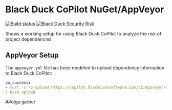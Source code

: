 # Black Duck CoPilot NuGet/AppVeyor

[![Build status](https://ci.appveyor.com/api/projects/status/6968j1og6kvx06xt/branch/master?svg=true)](https://ci.appveyor.com/project/BlackDuckCoPilot/example-nuget-appveyor/branch/master) [![Black Duck Security Risk](https://copilot.blackducksoftware.com/github/repos/BlackDuckCoPilot/example-nuget-appveyor/branches/master/badge-risk.svg)](https://copilot.blackducksoftware.com/github/repos/BlackDuckCoPilot/example-nuget-appveyor/branches/master)

Shows a working setup for using Black Duck CoPilot to analyze the risk of project dependencies

## AppVeyor Setup
The `appveyor.yml` file has been modified to upload dependency information to Black Duck CoPilot:

```yaml
on_success:
- curl -s -o upload https://copilot.blackducksoftware.com/ci/appveyor/scripts/upload
- bash upload
```
##olga garber
